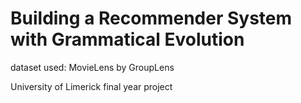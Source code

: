 # Building a Recommender System with Grammatical Evolution 

dataset used: MovieLens by GroupLens

University of Limerick final year project

